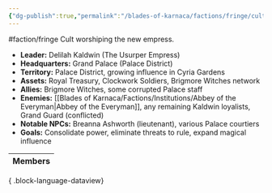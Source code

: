 ```yaml
---
{"dg-publish":true,"permalink":"/blades-of-karnaca/factions/fringe/cult-of-delilah/"}
---
```


#faction/fringe 
Cult worshiping the new empress.

- **Leader:** Delilah Kaldwin (The Usurper Empress)
- **Headquarters:** Grand Palace (Palace District)
- **Territory:** Palace District, growing influence in Cyria Gardens
- **Assets:** Royal Treasury, Clockwork Soldiers, Brigmore Witches network
- **Allies:** Brigmore Witches, some corrupted Palace staff
- **Enemies:** [[Blades of Karnaca/Factions/Institutions/Abbey of the Everyman\|Abbey of the Everyman]], any remaining Kaldwin loyalists, Grand Guard (conflicted)
- **Notable NPCs:** Breanna Ashworth (lieutenant), various Palace courtiers
- **Goals:** Consolidate power, eliminate threats to rule, expand magical influence

| Members |
| ------- |

{ .block-language-dataview}

